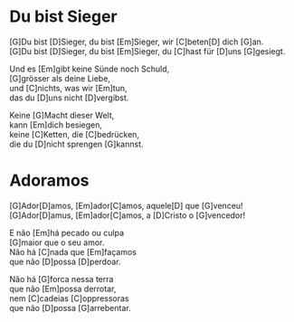 # Du bist Sieger

[G]Du bist [D]Sieger, du bist [Em]Sieger, wir [C]beten[D] dich [G]an.  
[G]Du bist [D]Sieger, du bist [Em]Sieger, du [C]hast für [D]uns [G]gesiegt.

Und es [Em]gibt keine Sünde noch Schuld,  
[G]grösser als deine Liebe,  
und [C]nichts, was wir [Em]tun,  
das du [D]uns nicht [D]vergibst.  

Keine [G]Macht dieser Welt,  
kann [Em]dich besiegen,  
keine [C]Ketten, die [C]bedrücken,  
die du [D]nicht sprengen [G]kannst.

# Adoramos

[G]Ador[D]amos, [Em]ador[C]amos, aquele[D] que [G]venceu!  
[G]Ador[D]amus, [Em]ador[C]amos, a [D]Cristo o [G]vencedor!

E não [Em]há pecado ou culpa  
[G]maior que o seu amor.  
Não há [C]nada que [Em]façamos  
que não [D]possa [D]perdoar. 

Não há [G]forca nessa terra  
que não [Em]possa derrotar,  
nem [C]cadeias [C]oppressoras  
que não [D]possa [G]arrebentar.
